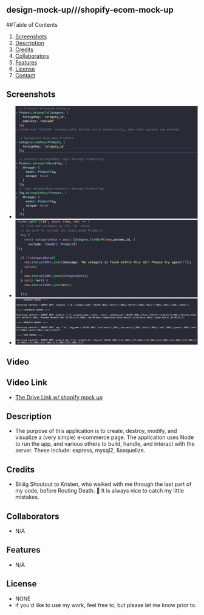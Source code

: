 ## design-mock-up///shopify-ecom-mock-up
    
 ##Table of Contents 
 1. [Screenshots](#screenshots)
 2. [Description](#description)
 3. [Credits](#credits)
 4. [Collaborators](#collaborators)
 5. [Features](#features)
 6. [License](#license)
 7. [Contact](#contact)
 
 ## Screenshots
 - ![alt text](./img/camels.png)
 - ![alt text](./img/router-get.png)
 - ![alt text](./img/seeds-database.png)

 ## Video


 
 ## Video Link
  - [The Drive Link w/ shopify mock up](https://drive.google.com/file/d/1kMEhOumPcBxiOQ73vGhKKZSrh43m_5c6/view?usp=sharing)
 
 ## Description 
 - The purpose of this application is to create, destroy, modify, and visualize a (very simple) e-commerce page. The application uses Node to run the app, and various others to build, handle, and interact with the server. These include: express, mysql2, &sequelize.
 
 ## Credits
 - Biiiiig Shoutout to Kristen, who walked with me through the last part of my code, before Routing Death. :star2: It is always nice to catch my little mistakes.
 
 ## Collaborators
 - N/A
 
 ## Features
 - N/A
 
 ## License
 - NONE
 - if you'd like to use my work, feel free to, but please let me know prior to.